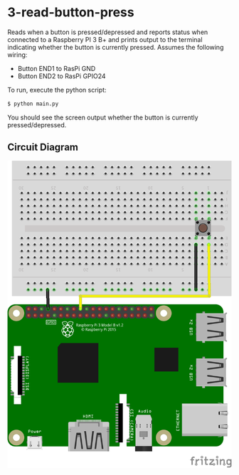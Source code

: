 # 3-read-button-press

Reads when a button is pressed/depressed and reports status when connected to a Raspberry
PI 3 B+ and prints output to the terminal indicating whether the button is currently
pressed. Assumes the following wiring:

- Button END1 to RasPi GND
- Button END2 to RasPi GPIO24

To run, execute the python script:

```bash
$ python main.py
```

You should see the screen output whether the button is currently pressed/depressed.

## Circuit Diagram

![Circuit](img/button.png "Circuit")
